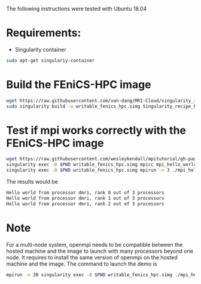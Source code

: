 The following instructions were tested with Ubuntu 18.04
# Requirements:
* Singularity container
```bash
sudo apt-get singulariy-container
```

# Build the FEniCS-HPC image
```bash
wget https://raw.githubusercontent.com/van-dang/MRI-Cloud/singularity_images/Singularity_recipe_FEniCS_HPC_DMRI
sudo singularity build -w writable_fenics_hpc.simg Singularity_recipe_FEniCS_HPC_DMRI
```
# Test if mpi works correctly with the FEniCS-HPC image
```bash
wget https://raw.githubusercontent.com/wesleykendall/mpitutorial/gh-pages/tutorials/mpi-hello-world/code/mpi_hello_world.c
singularity exec -B $PWD writable_fenics_hpc.simg mpicc mpi_hello_world.c -o mpi_hello_world
singularity exec -B $PWD writable_fenics_hpc.simg mpirun -n 3 ./mpi_hello_world
```
The results would be
```bash
Hello world from processor dmri, rank 0 out of 3 processors
Hello world from processor dmri, rank 1 out of 3 processors
Hello world from processor dmri, rank 2 out of 3 processors
```
# Note
For a multi-node system, openmpi needs to be compatible between the hosted machine and the image to launch with many processors beyond one node. It requires to install the same version of openmpi on the hosted machine and the image. The command to launch the demo is
```bash
mpirun -n 30 singularity exec -B $PWD writable_fenics_hpc.simg ./mpi_hello_world
```

